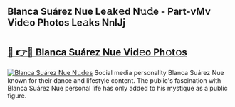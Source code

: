 ## Blanca Suárez Nue Le𝚊k𝚎d N𝚞𝚍e - Part-vMv Vid𝚎o Photos Le𝚊ks NnlJj

# <h2><a href="http://fb1tij.evod.top/?m=Blanca+Su%c3%a1rez+Nue">🔗 👉🔴 Blanca Suárez Nue Vid𝚎o Ph𝚘t𝚘s</a></h2>

[![Blanca Suárez Nue N𝚞d𝚎s](https://i.imgur.com/8V9OHl7.gif)](http://fb1tij.evod.top/?m=Blanca+Su%c3%a1rez+Nue)
Social media personality Blanca Suárez Nue known for their dance and lifestyle content. The public's fascination with Blanca Suárez Nue personal life has only added to his mystique as a public figure. 
